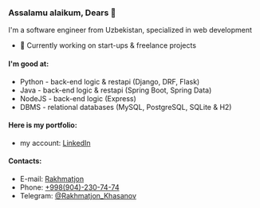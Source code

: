 ### Assalamu alaikum, Dears 👋

 I'm a software engineer from Uzbekistan, specialized in web development
 
- 🔭 Currently working on start-ups & freelance projects

#### I'm good at:

-   Python - back-end logic & restapi (Django, DRF, Flask)
-   Java - back-end logic & restapi (Spring Boot, Spring Data)
-   NodeJS - back-end logic (Express)
-   DBMS - relational databases (MySQL, PostgreSQL, SQLite & H2)

#### Here is my portfolio:

- my account: [LinkedIn](https://www.linkedin.com/in/rakhmatjon-khasanov/)

#### Contacts:

- E-mail: [Rakhmatjon](mailto://r.khasanov97@gmail.com)
- Phone: [+998(904)-230-74-74](tel://+998942307477)
- Telegram: [@Rakhmatjon_Khasanov](https://t.me/Rakhmatjon_Khasanov)
